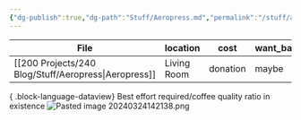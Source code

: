 ```yaml
---
{"dg-publish":true,"dg-path":"Stuff/Aeropress.md","permalink":"/stuff/aeropress/"}
---
```



| File                                                    | location    | cost     | want_back | person_taking |
| ------------------------------------------------------- | ----------- | -------- | --------- | ------------- |
| [[200 Projects/240 Blog/Stuff/Aeropress\|Aeropress]] | Living Room | donation | maybe     | \-            |

{ .block-language-dataview}
Best effort required/coffee quality ratio in existence
![Pasted image 20240324142138.png](/img/user/Attachments/Pasted%20image%2020240324142138.png)